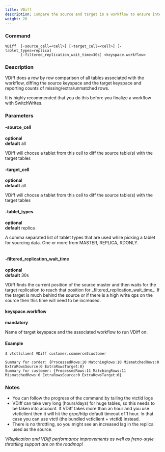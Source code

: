 ```yaml
---
title: VDiff
description: Compare the source and target in a workflow to ensure integrity
weight: 20
---
```


### Command

```
VDiff  [-source_cell=<cell>] [-target_cell=<cell>] [-tablet_types=replica]
       [-filtered_replication_wait_time=30s] <keyspace.workflow>
```

### Description

VDiff does a row by row comparison of all tables associated with the workflow, diffing the
source keyspace and the target keyspace and reporting counts of missing/extra/unmatched rows.

It is highly recommended that you do this before you finalize a workflow with SwitchWrites.

### Parameters

#### -source_cell 
**optional**\
**default** all

<div class="cmd">
VDiff will choose a tablet from this cell to diff the source table(s) with the target tables
</div>

#### -target_cell 
**optional**\
**default** all

<div class="cmd">
VDiff will choose a tablet from this cell to diff the source table(s) with the target tables
</div>

#### -tablet_types
**optional**\
**default** replica

<div class="cmd">
A comma separated list of tablet types that are used while picking a tablet for sourcing data.
One or more from MASTER, REPLICA, RDONLY.<br><br>
</div>

#### -filtered_replication_wait_time 
**optional**\
**default** 30s

<div class="cmd">
VDiff finds the current position of the source master and then waits for the target replication to reach
that position for _filtered_replication_wait_time_. If the target is much behind the source or if there is 
a high write qps on the source then this time will need to be increased.
</div>


#### keyspace.workflow 
**mandatory**

<div class="cmd">
Name of target keyspace and the associated workflow to run VDiff on.
</div>

#### Example

```
$ vtctlclient VDiff customer.commerce2customer

Summary for corder: {ProcessedRows:10 MatchingRows:10 MismatchedRows:0 ExtraRowsSource:0 ExtraRowsTarget:0}
Summary for customer: {ProcessedRows:11 MatchingRows:11 MismatchedRows:0 ExtraRowsSource:0 ExtraRowsTarget:0}
```

### Notes

 * You can follow the progress of the command by tailing the vtctld logs
 * VDiff can take very long (hours/days) for huge tables, so this needs to be taken into account. If VDiff
 takes more than an hour and you use vtctlclient then it will hit the grpc/http default timeout of 1 hour. 
 In that case you can use vtctl (the bundled vctlclient + vtctld) instead.
 * There is no throttling, so you might see an increased lag in the replica used as the source.
 
_VReplication and VDiff performance improvements as well as freno-style throttling support are on the roadmap!_
